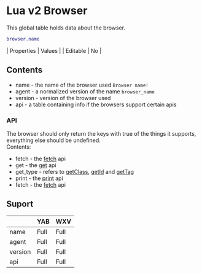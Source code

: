 # Lua v2 Browser
This global table holds data about the browser.

```lua
browser.name
```

| Properties | Values |
| Editable   | No     |

## Contents
- name - the name of the browser used `Browser name!`
- agent - a normalized version of the name `browser_name`
- version - version of the browser used
- api - a table containing info if the browsers support certain apis

### API
The browser should only return the keys with true of the things it supports, everything else should be undefined.\
Contents:
- fetch - the [fetch](fetch.md) api
- get - the [get](get.md) api
- get_type - refers to [getClass](getclass.md), [getId](getid.md) and [getTag](gettag.md)
- print - the [print](print.md) api
- fetch - the [fetch](fetch.md) api

## Suport

|         | YAB  | WXV  |
| ------- | ---- | ---- |
| name    | Full | Full |
| agent   | Full | Full |
| version | Full | Full |
| api     | Full | Full |